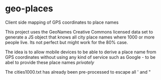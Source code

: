 # geo-places
Client side mapping of GPS coordinates to place names

This project uses the GeoNames Creative Commons licensed data set to generate a JS object that knows all city place names where 1000 or more people live. Its not perfect but might work for the 80% case.

The idea is to allow mobile devices to be able to derive a place name from GPS coordinates without using any kind of service such as Google - to be abel to provide these place names *privately* 

The cities1000.txt has already been pre-processed to escape all ' and "

